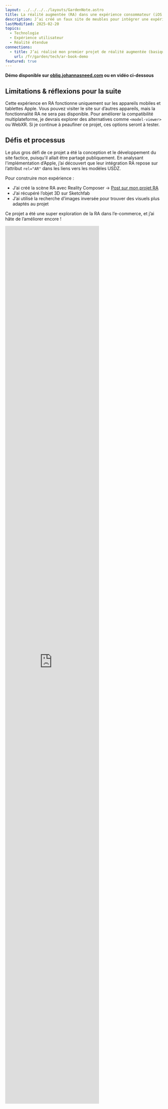 ```yaml
---
layout: ../../../../layouts/GardenNote.astro
title: La réalité augmentée (RA) dans une expérience consommateur (iOS uniquement)
description: J’ai créé un faux site de meubles pour intégrer une expérience en RA, permettant aux utilisateurs de visualiser des modèles 3D de meubles chez eux.
lastModified: 2025-02-20
topics:
  - Technologie
  - Expérience utilisateur
  - Réalité étendue
connections:
  - title: J’ai réalisé mon premier projet de réalité augmentée (basique), et c’était fun !
    url: /fr/garden/tech/ar-book-demo
featured: true
---
```


**Démo disponible sur [obliq.johannasneed.com](https://obliq.johannasneed.com) ou en vidéo ci-dessous**  

## Limitations & réflexions pour la suite  
Cette expérience en RA fonctionne uniquement sur les appareils mobiles et tablettes Apple. Vous pouvez visiter le site sur d’autres appareils, mais la fonctionnalité RA ne sera pas disponible. Pour améliorer la compatibilité multiplateforme, je devrais explorer des alternatives comme `<model-viewer>` ou WebXR. Si je continue à peaufiner ce projet, ces options seront à tester.

## Défis et processus  

Le plus gros défi de ce projet a été la conception et le développement du site factice, puisqu'il allait être partagé publiquement. En analysant l'implémentation d’Apple, j’ai découvert que leur intégration RA repose sur l’attribut `rel="AR"` dans les liens vers les modèles USDZ.  

Pour construire mon expérience :  
- J’ai créé la scène RA avec Reality Composer → [Post sur mon projet RA](./ar-book-demo)  
- J’ai récupéré l’objet 3D sur Sketchfab  
- J’ai utilisé la recherche d’images inversée pour trouver des visuels plus adaptés au projet  

Ce projet a été une super exploration de la RA dans l’e-commerce, et j’ai hâte de l’améliorer encore !  

<div style="padding-bottom: 100%; position: relative;"><iframe width="100%" height="100%" src="https://www.youtube-nocookie.com/embed/NGyW8jKkYMA?autoplay=1&loop=1&modestbranding=1&mute=1&playlist=NGyW8jKkYMA&rel=0" frameborder="0" allow="accelerometer; autoplay; encrypted-media; gyroscope; picture-in-picture; fullscreen"  style="position: absolute; top: 0px; left: 0px; width: auto; height: 70vh;"><small>Propulsé par <a href="https://embed.tube/embed-code-generator/youtube/">youtube embed video</a></small></iframe></div>
